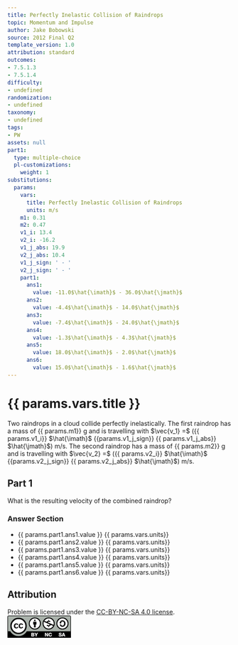 ```yaml
---
title: Perfectly Inelastic Collision of Raindrops
topic: Momentum and Impulse
author: Jake Bobowski
source: 2012 Final Q2
template_version: 1.0
attribution: standard
outcomes:
- 7.5.1.3
- 7.5.1.4
difficulty:
- undefined
randomization:
- undefined
taxonomy:
- undefined
tags:
- PW
assets: null
part1:
  type: multiple-choice
  pl-customizations:
    weight: 1
substitutions:
  params:
    vars:
      title: Perfectly Inelastic Collision of Raindrops
      units: m/s
    m1: 0.31
    m2: 0.47
    v1_i: 13.4
    v2_i: -16.2
    v1_j_abs: 19.9
    v2_j_abs: 10.4
    v1_j_sign: ' - '
    v2_j_sign: ' - '
    part1:
      ans1:
        value: -11.0$\hat{\imath}$ - 36.0$\hat{\jmath}$
      ans2:
        value: -4.4$\hat{\imath}$ - 14.0$\hat{\jmath}$
      ans3:
        value: -7.4$\hat{\imath}$ - 24.0$\hat{\jmath}$
      ans4:
        value: -1.3$\hat{\imath}$ - 4.3$\hat{\jmath}$
      ans5:
        value: 18.0$\hat{\imath}$ - 2.0$\hat{\jmath}$
      ans6:
        value: 15.0$\hat{\imath}$ - 1.6$\hat{\jmath}$
---
```

# {{ params.vars.title }}
Two raindrops in a cloud collide perfectly inelastically. The first raindrop has a mass of {{ params.m1}} g and is travelling with $\vec{v_1} =$ ({{ params.v1_i}} $\hat{\imath}$ {{params.v1_j_sign}} {{ params.v1_j_abs}} $\hat{\jmath}$) m/s.
The second raindrop has a mass of {{ params.m2}} g and is travelling with $\vec{v_2} =$ ({{ params.v2_i}} $\hat{\imath}$ {{params.v2_j_sign}} {{ params.v2_j_abs}} $\hat{\jmath}$) m/s.

## Part 1

What is the resulting velocity of the combined raindrop?

### Answer Section

- {{ params.part1.ans1.value }} {{ params.vars.units}}
- {{ params.part1.ans2.value }} {{ params.vars.units}}
- {{ params.part1.ans3.value }} {{ params.vars.units}}
- {{ params.part1.ans4.value }} {{ params.vars.units}}
- {{ params.part1.ans5.value }} {{ params.vars.units}}
- {{ params.part1.ans6.value }} {{ params.vars.units}}

## Attribution

Problem is licensed under the [CC-BY-NC-SA 4.0 license](https://creativecommons.org/licenses/by-nc-sa/4.0/).<br> ![The Creative Commons 4.0 license requiring attribution-BY, non-commercial-NC, and share-alike-SA license.](https://raw.githubusercontent.com/firasm/bits/master/by-nc-sa.png)